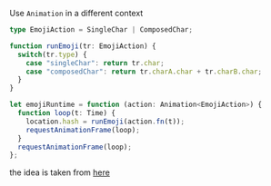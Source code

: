 Use `Animation` in a different context

```ts
type EmojiAction = SingleChar | ComposedChar;

function runEmoji(tr: EmojiAction) {
  switch(tr.type) {
    case "singleChar": return tr.char;
    case "composedChar": return tr.charA.char + tr.charB.char;
  }
}

let emojiRuntime = function (action: Animation<EmojiAction>) {
  function loop(t: Time) {
    location.hash = runEmoji(action.fn(t));
    requestAnimationFrame(loop);
  }
  requestAnimationFrame(loop);
};
```
the idea is taken from [here](https://matthewrayfield.com/articles/animating-urls-with-javascript-and-emojis/)